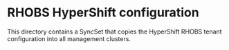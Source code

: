 # RHOBS HyperShift configuration

This directory contains a SyncSet that copies the HyperShift RHOBS tenant configuration into all management clusters.
